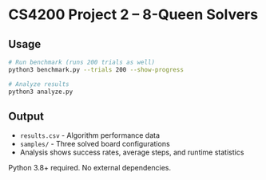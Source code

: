 # CS4200 Project 2 – 8-Queen Solvers

## Usage
```bash
# Run benchmark (runs 200 trials as well)
python3 benchmark.py --trials 200 --show-progress

# Analyze results
python3 analyze.py
```

## Output
- `results.csv` - Algorithm performance data
- `samples/` - Three solved board configurations
- Analysis shows success rates, average steps, and runtime statistics

Python 3.8+ required. No external dependencies. 
